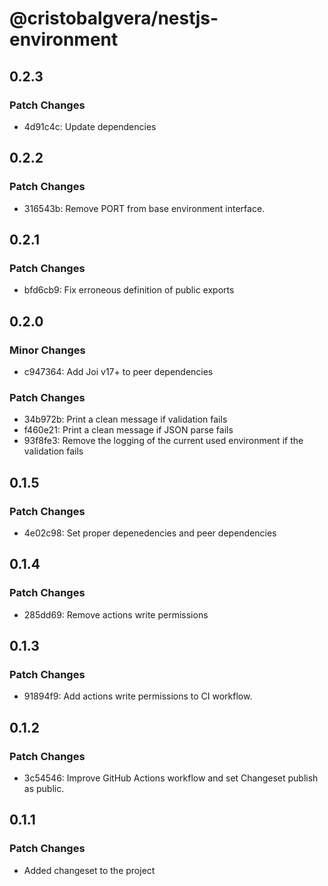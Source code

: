 # @cristobalgvera/nestjs-environment

## 0.2.3

### Patch Changes

- 4d91c4c: Update dependencies

## 0.2.2

### Patch Changes

- 316543b: Remove PORT from base environment interface.

## 0.2.1

### Patch Changes

- bfd6cb9: Fix erroneous definition of public exports

## 0.2.0

### Minor Changes

- c947364: Add Joi v17+ to peer dependencies

### Patch Changes

- 34b972b: Print a clean message if validation fails
- f460e21: Print a clean message if JSON parse fails
- 93f8fe3: Remove the logging of the current used environment if the validation fails

## 0.1.5

### Patch Changes

- 4e02c98: Set proper depenedencies and peer dependencies

## 0.1.4

### Patch Changes

- 285dd69: Remove actions write permissions

## 0.1.3

### Patch Changes

- 91894f9: Add actions write permissions to CI workflow.

## 0.1.2

### Patch Changes

- 3c54546: Improve GitHub Actions workflow and set Changeset publish as public.

## 0.1.1

### Patch Changes

- Added changeset to the project

